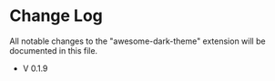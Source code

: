 # Change Log

All notable changes to the "awesome-dark-theme" extension will be documented in this file.

- V 0.1.9
